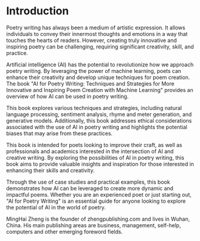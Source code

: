 # Introduction

Poetry writing has always been a medium of artistic expression. It allows individuals to convey their innermost thoughts and emotions in a way that touches the hearts of readers. However, creating truly innovative and inspiring poetry can be challenging, requiring significant creativity, skill, and practice.

Artificial intelligence (AI) has the potential to revolutionize how we approach poetry writing. By leveraging the power of machine learning, poets can enhance their creativity and develop unique techniques for poem creation. The book "AI for Poetry Writing: Techniques and Strategies for More Innovative and Inspiring Poem Creation with Machine Learning" provides an overview of how AI can be used in poetry writing.

This book explores various techniques and strategies, including natural language processing, sentiment analysis, rhyme and meter generation, and generative models. Additionally, this book addresses ethical considerations associated with the use of AI in poetry writing and highlights the potential biases that may arise from these practices.

This book is intended for poets looking to improve their craft, as well as professionals and academics interested in the intersection of AI and creative writing. By exploring the possibilities of AI in poetry writing, this book aims to provide valuable insights and inspiration for those interested in enhancing their skills and creativity.

Through the use of case studies and practical examples, this book demonstrates how AI can be leveraged to create more dynamic and impactful poems. Whether you are an experienced poet or just starting out, "AI for Poetry Writing" is an essential guide for anyone looking to explore the potential of AI in the world of poetry.

MingHai Zheng is the founder of zhengpublishing.com and lives in Wuhan, China. His main publishing areas are business, management, self-help, computers and other emerging foreword fields.
